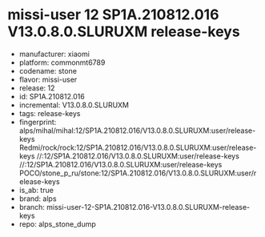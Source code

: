 # missi-user 12 SP1A.210812.016 V13.0.8.0.SLURUXM release-keys
- manufacturer: xiaomi
- platform: commonmt6789
- codename: stone
- flavor: missi-user
- release: 12
- id: SP1A.210812.016
- incremental: V13.0.8.0.SLURUXM
- tags: release-keys
- fingerprint: alps/mihal/mihal:12/SP1A.210812.016/V13.0.8.0.SLURUXM:user/release-keys
Redmi/rock/rock:12/SP1A.210812.016/V13.0.8.0.SLURUXM:user/release-keys
//:12/SP1A.210812.016/V13.0.8.0.SLURUXM:user/release-keys
//:12/SP1A.210812.016/V13.0.8.0.SLURUXM:user/release-keys
POCO/stone_p_ru/stone:12/SP1A.210812.016/V13.0.8.0.SLURUXM:user/release-keys
- is_ab: true
- brand: alps
- branch: missi-user-12-SP1A.210812.016-V13.0.8.0.SLURUXM-release-keys
- repo: alps_stone_dump
